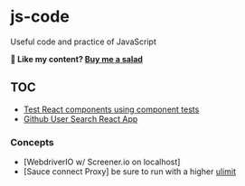 # js-code

Useful code and practice of JavaScript

**🥗 Like my content? [Buy me a salad](https://www.buymeacoffee.com/nikolaya)**

## TOC

- [Test React components using component tests](./testing-js/react-components/test-app/)
- [Github User Search React App](./github-user-search/)

### Concepts

- [WebdriverIO w/ Screener.io on localhost]
- [Sauce connect Proxy] be sure to run with a higher [ulimit](https://support.saucelabs.com/hc/en-us/articles/115005571668)
